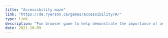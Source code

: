 ```yaml
---
title: "Accessibility maze"
link: "https://de.ryerson.ca/games/accessibility/#/"
type: link
description: "Fun browser game to help demonstrate the importance of accessibility."
date: 2021-10-09
---
```


